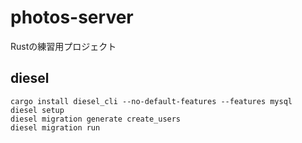 # photos-server
Rustの練習用プロジェクト

## diesel

```
cargo install diesel_cli --no-default-features --features mysql
diesel setup
diesel migration generate create_users
diesel migration run
```